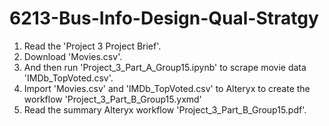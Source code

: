 # 6213-Bus-Info-Design-Qual-Stratgy

1. Read the 'Project 3 Project Brief'.
2. Download 'Movies.csv'.
3. And then run 'Project_3_Part_A_Group15.ipynb' to scrape movie data 'IMDb_TopVoted.csv'.
4. Import 'Movies.csv' and 'IMDb_TopVoted.csv' to Alteryx to create the workflow 'Project_3_Part_B_Group15.yxmd'
5. Read the summary Alteryx workflow 'Project_3_Part_B_Group15.pdf'.
